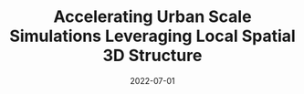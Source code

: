 ---
title: "Accelerating Urban Scale Simulations Leveraging Local Spatial 3D Structure"
collection: publications
permalink: /publication/2022-07-01-Accelerating-Urban-Scale-Simulations-Leveraging-Local-Spatial-3D-Structure
type: "journal"
date: 2022-07-01
venue: '<em>Journal of Computational Science</em>(62), pp. 1-11'
citation: ' <strong>S. Iserte</strong>,  A. Macías,  R. Martínez-Cuenca,  S. Chiva,  R. Paredes, and  E. Quintana-Ortí, &quot;Accelerating Urban Scale Simulations Leveraging Local Spatial 3D Structure.&quot; <em>Journal of Computational Science</em>(62), pp. 1-11, Jul. 2022. ISSN: 1877-7503.'
---